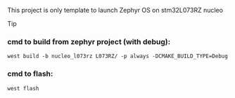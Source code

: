 This project is only template to launch Zephyr OS on stm32L073RZ nucleo

> [!TIP]
> ### cmd to build from zephyr project (with debug):
> ` west build -b nucleo_l073rz L073RZ/ -p always -DCMAKE_BUILD_TYPE=Debug `
> ### cmd to flash: 
> `west flash`
